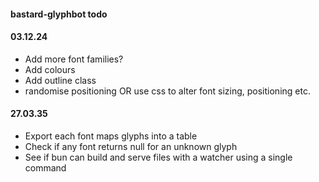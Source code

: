 #### bastard-glyphbot todo

#### 03.12.24
- Add more font families?
- Add colours
- Add outline class
- randomise positioning OR use css to alter font sizing, positioning etc.

#### 27.03.35
- Export each font maps glyphs into a table
- Check if any font returns null for an unknown glyph
- See if bun can build and serve files with a watcher using a single command